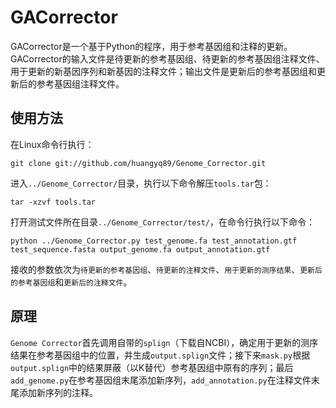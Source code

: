 # GACorrector

GACorrector是一个基于Python的程序，用于参考基因组和注释的更新。GACorrector的输入文件是待更新的参考基因组、待更新的参考基因组注释文件、用于更新的新基因序列和新基因的注释文件；输出文件是更新后的参考基因组和更新后的参考基因组注释文件。

## 使用方法

在Linux命令行执行：

    git clone git://github.com/huangyq89/Genome_Corrector.git

进入`../Genome_Corrector/`目录，执行以下命令解压`tools.tar`包：

    tar -xzvf tools.tar

打开测试文件所在目录`../Genome_Corrector/test/`，在命令行执行以下命令：
    
    python ../Genome_Corrector.py test_genome.fa test_annotation.gtf test_sequence.fasta output_genome.fa output_annotation.gtf
    
接收的参数依次为`待更新的参考基因组`、`待更新的注释文件`、`用于更新的测序结果`、`更新后的参考基因组`和`更新后的注释文件`。

## 原理

`Genome Corrector`首先调用自带的`splign`（下载自NCBI），确定用于更新的测序结果在参考基因组中的位置，并生成`output.splign`文件；接下来`mask.py`根据`output.splign`中的结果屏蔽（以K替代）参考基因组中原有的序列；最后`add_genome.py`在参考基因组末尾添加新序列，`add_annotation.py`在注释文件末尾添加新序列的注释。
